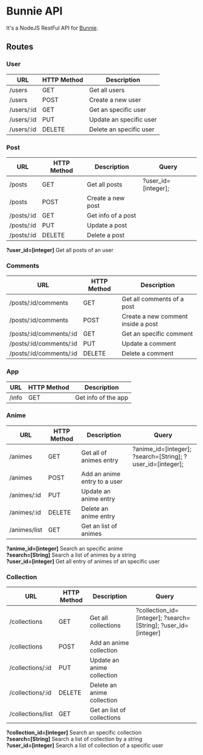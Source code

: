 # Bunnie API

It's a NodeJS RestFul API for [Bunnie](github.com/berkspar/bunnie).

## Routes

### User
| URL        | HTTP Method | Description             |
|------------|-------------|-------------------------|
| /users     | GET         | Get all users           | 
| /users     | POST        | Create a new user       |
| /users/:id | GET         | Get an specific user    |
| /users/:id | PUT         | Update an specific user |
| /users/:id | DELETE      | Delete an specific user |

### Post
| URL        | HTTP Method | Description        | Query               |
|------------|-------------|--------------------|---------------------|
| /posts     | GET         | Get all posts      | ?user_id=[integer]; |
| /posts     | POST        | Create a new post  |                     |
| /posts/:id | GET         | Get info of a post |                     | 
| /posts/:id | PUT         | Update a post      |                     |
| /posts/:id | DELETE      | Delete a post      |                     |

**?user_id=[integer]** Get all posts of an user

### Comments
| URL                     | HTTP Method | Description                        |
|-------------------------|-------------|------------------------------------|
| /posts/:id/comments     | GET         | Get all comments of a post         |
| /posts/:id/comments     | POST        | Create a new comment inside a post |
| /posts/:id/comments/:id | GET         | Get an specific comment            |
| /posts/:id/comments/:id | PUT         | Update a comment                   |
| /posts/:id/comments/:id | DELETE      | Delete a comment                   |

### App
| URL   | HTTP Method | Description         |
|-------|-------------|---------------------|
| /info | GET         | Get info of the app |

### Anime
| URL          | HTTP Method | Description                  | Query                                                      |
|--------------|-------------|------------------------------|------------------------------------------------------------|
| /animes      | GET         | Get all of animes entry      | ?anime_id=[integer]; ?search=[String]; ?user_id=[integer]; |
| /animes      | POST        | Add an anime entry to a user |                                                            |
| /animes/:id  | PUT         | Update an anime entry        |                                                            |
| /animes/:id  | DELETE      | Delete an anime entry        |                                                            |
| /animes/list | GET         | Get an list of animes        |                                                            |

**?anime_id=[integer]** Search an specific anime <br>
**?search=[String]** Search a list of animes by a string <br>
**?user_id=[integer]** Get all entry of animes of an specific user

### Collection
| URL               | HTTP Method | Description                 | Query                                                          |
|-------------------|-------------|-----------------------------|----------------------------------------------------------------|
| /collections      | GET         | Get all collections         | ?collection_id=[integer]; ?search=[String]; ?user_id=[integer] |
| /collections      | POST        | Add an anime collection     |                                                                |
| /collections/:id  | PUT         | Update an anime collection  |                                                                |
| /collections/:id  | DELETE      | Delete an anime collection  |                                                                |
| /collections/list | GET         | Get an list of collections  |                                                                |

**?collection_id=[integer]** Search an specific collection <br>
**?search=[String]** Search a list of collection by a string <br>
**?user_id=[integer]** Search a list of collection of a specific user
